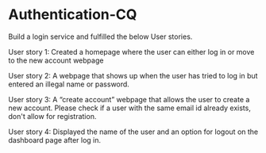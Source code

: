 # Authentication-CQ

Build a login service and fulfilled the below User stories.

User story 1: Created a homepage where the user can either log in or move to the new account webpage

User story 2: A webpage that shows up when the user has tried to log in but entered an illegal name or password.

User story 3: A “create account” webpage that allows the user to create a new account. Please check if a user with the same email id already exists, don't allow for registration.

User story 4: Displayed the name of the user and an option for logout on the dashboard page after log in.

